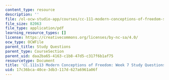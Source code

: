 ```yaml
---
content_type: resource
description: ''
file: /ol-ocw-studio-app/courses/cc-111-modern-conceptions-of-freedom-spring-2013/17c36bca40ce3db3117d627a6961a06f_MITCC_111F12_Week7Ques.pdf
file_size: 82063
file_type: application/pdf
learning_resource_types: []
license: https://creativecommons.org/licenses/by-nc-sa/4.0/
ocw_type: OCWFile
parent_title: Study Questions
parent_type: CourseSection
parent_uid: daa2ba65-4163-c1b8-47d5-c317f6b1af75
resourcetype: Document
title: 'CC.111s13 Modern Conceptions of Freedom: Week 7 Study Questions'
uid: 17c36bca-40ce-3db3-117d-627a6961a06f
---
```


